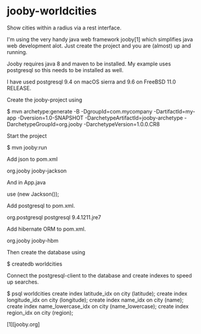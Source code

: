 # jooby-worldcities
Show cities within a radius via a rest interface.

I'm using the very handy java web framework jooby[1] which simplifies java web development alot. Just
create the project and you are (almost) up and running.

Jooby requires java 8 and maven to be installed. My example uses postgresql so this needs to be installed as well.

I have used postgresql 9.4 on macOS sierra and 9.6 on FreeBSD 11.0 RELEASE.

Create the jooby-project using

$ mvn archetype:generate -B -DgroupId=com.mycompany -DartifactId=my-app -Dversion=1.0-SNAPSHOT -DarchetypeArtifactId=jooby-archetype -DarchetypeGroupId=org.jooby -DarchetypeVersion=1.0.0.CR8

Start the project

$ mvn jooby:run

Add json to pom.xml

<!-- Jackson json -->
<dependency>
  <groupId>org.jooby</groupId>
  <artifactId>jooby-jackson</artifactId>
</dependency>

And in App.java

use (new Jackson());

Add postgresql to pom.xml.

<!-- postgresql -->
<dependency>
  <groupId>org.postgresql</groupId>
  <artifactId>postgresql</artifactId>
  <version>9.4.1211.jre7</version>
</dependency>

Add hibernate ORM to pom.xml.

<!-- hibernate orm -->
<dependency>
 <groupId>org.jooby</groupId>
 <artifactId>jooby-hbm</artifactId>
</dependency>

Then create the database using

$ createdb worldcities

Connect the postgresql-client to the database and create indexes to speed up searches.

$ psql worldcities
create index latitude_idx on city (latitude);
create index longitude_idx on city (longitude);
create index name_idx on city (name);
create index name_lowercase_idx on city (name_lowercase);
create index region_idx on city (region);


[1][jooby.org]
